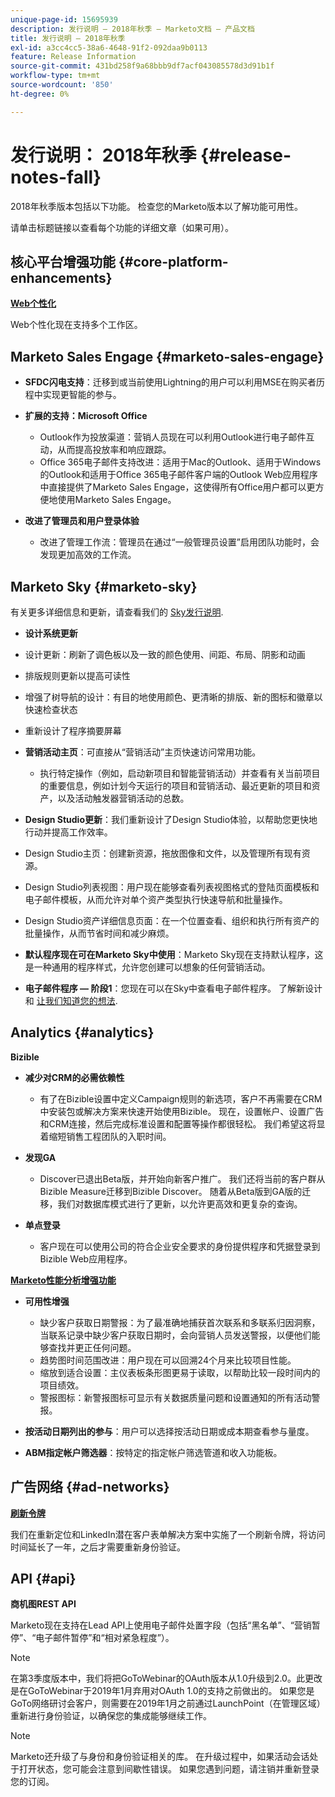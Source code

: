 ```yaml
---
unique-page-id: 15695939
description: 发行说明 — 2018年秋季 — Marketo文档 — 产品文档
title: 发行说明 — 2018年秋季
exl-id: a3cc4cc5-38a6-4648-91f2-092daa9b0113
feature: Release Information
source-git-commit: 431bd258f9a68bbb9df7acf043085578d3d91b1f
workflow-type: tm+mt
source-wordcount: '850'
ht-degree: 0%

---
```


# 发行说明： 2018年秋季 {#release-notes-fall}

2018年秋季版本包括以下功能。 检查您的Marketo版本以了解功能可用性。

请单击标题链接以查看每个功能的详细文章（如果可用）。

## 核心平台增强功能 {#core-platform-enhancements}

**[Web个性化](/help/marketo/product-docs/web-personalization/getting-started/workspaces-in-web-personalization.md)**

Web个性化现在支持多个工作区。

## Marketo Sales Engage {#marketo-sales-engage}

* **SFDC闪电支持**：迁移到或当前使用Lightning的用户可以利用MSE在购买者历程中实现更智能的参与。

* **扩展的支持：Microsoft Office**

   * Outlook作为投放渠道：营销人员现在可以利用Outlook进行电子邮件互动，从而提高投放率和响应跟踪。
   * Office 365电子邮件支持改进：适用于Mac的Outlook、适用于Windows的Outlook和适用于Office 365电子邮件客户端的Outlook Web应用程序中直接提供了Marketo Sales Engage，这使得所有Office用户都可以更方便地使用Marketo Sales Engage。

* **改进了管理员和用户登录体验**

   * 改进了管理工作流：管理员在通过“一般管理员设置”启用团队功能时，会发现更加高效的工作流。

## Marketo Sky {#marketo-sky}

有关更多详细信息和更新，请查看我们的 [Sky发行说明](https://help.marketo.com).

* **设计系统更新**

* 设计更新：刷新了调色板以及一致的颜色使用、间距、布局、阴影和动画
* 排版规则更新以提高可读性
* 增强了树导航的设计：有目的地使用颜色、更清晰的排版、新的图标和徽章以快速检查状态
* 重新设计了程序摘要屏幕

* **营销活动主页**：可直接从“营销活动”主页快速访问常用功能。

   * 执行特定操作（例如，启动新项目和智能营销活动）并查看有关当前项目的重要信息，例如计划今天运行的项目和营销活动、最近更新的项目和资产，以及活动触发器营销活动的总数。

* **Design Studio更新**：我们重新设计了Design Studio体验，以帮助您更快地行动并提高工作效率。
* Design Studio主页：创建新资源，拖放图像和文件，以及管理所有现有资源。
* Design Studio列表视图：用户现在能够查看列表视图格式的登陆页面模板和电子邮件模板，从而允许对单个资产类型执行快速导航和批量操作。
* Design Studio资产详细信息页面：在一个位置查看、组织和执行所有资产的批量操作，从而节省时间和减少麻烦。
* **默认程序现在可在Marketo Sky中使用**：Marketo Sky现在支持默认程序，这是一种通用的程序样式，允许您创建可以想象的任何营销活动。
* **电子邮件程序 — 阶段1**：您现在可以在Sky中查看电子邮件程序。 了解新设计和 [让我们知道您的想法](https://go.marketo.com/NextGenUX---USA---Apr-2018-fcp_Landing-Page-Feedback.html).

## Analytics {#analytics}

**Bizible**

* **减少对CRM的必需依赖性**

   * 有了在Bizible设置中定义Campaign规则的新选项，客户不再需要在CRM中安装包或解决方案来快速开始使用Bizible。 现在，设置帐户、设置广告和CRM连接，然后完成标准设置和配置等操作都很轻松。 我们希望这将显着缩短销售工程团队的入职时间。

* **发现GA**

   * Discover已退出Beta版，并开始向新客户推广。 我们还将当前的客户群从Bizible Measure迁移到Bizible Discover。 随着从Beta版到GA版的迁移，我们对数据库模式进行了更新，以允许更高效和更复杂的查询。

* **单点登录**

   * 客户现在可以使用公司的符合企业安全要求的身份提供程序和凭据登录到Bizible Web应用程序。

**[Marketo性能分析增强功能](/help/marketo/product-docs/reporting/performance-insights/performance-insights-overview.md)**

* **可用性增强**

   * 缺少客户获取日期警报：为了最准确地捕获首次联系和多联系归因洞察，当联系记录中缺少客户获取日期时，会向营销人员发送警报，以便他们能够查找并更正任何问题。
   * 趋势图时间范围改进：用户现在可以回溯24个月来比较项目性能。
   * 缩放到适合设置：主仪表板条形图更易于读取，以帮助比较一段时间内的项目绩效。
   * 警报图标：新警报图标可显示有关数据质量问题和设置通知的所有活动警报。

* **按活动日期列出的参与**：用户可以选择按活动日期或成本期查看参与量度。
* **ABM指定帐户筛选器**：按特定的指定帐户筛选管道和收入功能板。

## 广告网络 {#ad-networks}

**[刷新令牌](/help/marketo/product-docs/demand-generation/social/social-functions/set-up-linkedin-lead-gen-forms.md)**

我们在重新定位和LinkedIn潜在客户表单解决方案中实施了一个刷新令牌，将访问时间延长了一年，之后才需要重新身份验证。

## API {#api}

**商机图REST API**

Marketo现在支持在Lead API上使用电子邮件处置字段（包括“黑名单”、“营销暂停”、“电子邮件暂停”和“相对紧急程度”）。

>[!NOTE]
>
>在第3季度版本中，我们将把GoToWebinar的OAuth版本从1.0升级到2.0。此更改是在GoToWebinar于2019年1月弃用对OAuth 1.0的支持之前做出的。 如果您是GoTo网络研讨会客户，则需要在2019年1月之前通过LaunchPoint（在管理区域）重新进行身份验证，以确保您的集成能够继续工作。

>[!NOTE]
>
>Marketo还升级了与身份和身份验证相关的库。 在升级过程中，如果活动会话处于打开状态，您可能会注意到间歇性错误。 如果您遇到问题，请注销并重新登录您的订阅。
